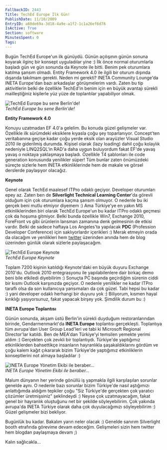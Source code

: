 ```yaml
---
FallbackID: 2443
Title: TechEd Europe İlk Gün!
PublishDate: 11/10/2009
EntryID: a80de69a-3d18-4a9e-a1f2-1c1a26ef6d78
IsActive: True
Section: software
MinutesSpent: 0
Tags: 
---
```

Bugün TechEd Europe'un ilk günüydü. Günün açılışının günün sonuna
koyarak ilginç bir konsept uyguladılar yine :) İlk önce normal
oturumlarla başladı gün ve gün sonunda da Keynote ile bitti. Benim pek
oturumlara katılma şansım olmadı. Entity Framework 4.0 ile ilgili bir
oturum dışında dışarıda takılmam gerekti. Neden mi gerekti? INETA
Community Lounge'da INETA Europe'dan bazı arkadaşlar görüşmelerim vardı.
Zaten bu tip aktivitlerin belki de özellikle TechEd'in benim için en
büyük avantajı sürekli mailleştiğiniz kişilerle yüz yüze de toplantılar
yapabiliyor olmak.

![TechEd Europe bu sene
Berlin'de!](http://cdn.daron.yondem.com/assets/2443/09112009_1.jpg)\
*TechEd Europe bu sene Berlin'de!*

**Entity Framework 4.0**

Konuyu uzatmadan EF 4.0'a gelelim. Bu konuda güzel gelişmeler var.
Özellikle ilk sürümdeki eksiklere kıyasla çoğu şey toparlanıyor.
Concept'ten veritabanına geçişe kadar çoğu yerde eksik olan arayüzler
Visual Studio 2010 ile giderilmiş durumda. Kişisel olarak (lazy loading)
dahil çoğu kolaylık nedeniyle LINQ2SQL'in RAD'a daha uygun buluyordum
fakat EF'de yavaş yavaş o noktaya yaklaşmaya başladı. Özellikle T4
şablonları ile code generation konusunda yenilikler süper! Tüm bunlar
zaten önümüzdeki süreçte sizlerle hem INETA etkinliklerinde hem de
makale ve görsel derslerde paylaşıyor olacağız.

**Keynote**

Genel olarak TechEd maalesef ITPro odaklı geçiyor. Developer oturumları
epey az. Zaten ben de **Silverlight Technical Learning Center**'da
görevli olduğum için çok oturumlara kaçma şansım olmuyor. O nedenle bu
iki gerçek beni mutlu etmiyor diyemem :) Ama Türkiye'ye en yakın MS
etkinliklerinden biri olarak TechEd Europe'un bu kadar ITPro odaklı
geçmesi çok da hoşuma gitmiyor. Belki bunda özellikle Win7, Exchange
2010, ForeFront vs gibi ürünlerin lansman zamanına denk gelmesinin de
etkisi vardır. Belki de sadece haftaya Los Angeles'ta yapılacak **PDC**
(Profession Developer Conference) için saklıyorlardır içerikleri :)
Merak etmeyin orada da olacağım ve yenilikleri hem
[twitter](http://www.twitter.com/daronyondem) üzerinden anında hem de
blog üzerinden günlük olarak sizlerle paylaşacağım.

![TechEd Europe
Keynote](http://cdn.daron.yondem.com/assets/2443/09112009_2.jpg)\
*TechEd Europe Keynote*

Toplam 7200 kişinin katıldığı Keynote'daki en büyük duyuru Exchange
2010'du. Outlook 2010 entegrasyonu ile yapılabilenlere dair birkaç demo
beni bile etkiledi diyebilirim :) Sonuçta PC başında geçirdiğim sürenin
ciddi bir kısmı Outlook karşınızda geçiyor. O nedenle yenilikler ne
kadar ITPro taraflı olsa da son kullanıcıya yansımaları da çok güzel.
Tabi hepsi bu kadar :) yani developer odaklı herhangi bir duyuru yok :)
Biliyorum, kısmen hayal kırıklığı yaşıyorsunuz, fakat yapacak birşey
yok. Şimdilik durum bu :)

**INETA Europe Toplantısı**

Günün sonunda, akşam üstü Berlin'in sürekli duyduğum restoranlarından
birinde, Gendarmenmarkt'da **INETA Europe** toplantısı gerçekleşti.
Toplantıya tüm avrupa'dan User Group Lead'leri ve tabi ki Microsoft
Regional Director'lar katıldı. Ben de MEA'dan Türkiye'yi temsilen
yemekte yerimi aldım :) Gerçekten çok zevkli bir toplantıydı. Türkiye'de
yaptığımız etkinliklerden bahsettikçe insanların hayranlıkla
şaşakaldıklarını gördüm ve çoğu kalem kağıt çıkararak bizim Türkiye'de
yaptığımız etkinliklerin konseptlerini not almaya başladılar :)

![INETA Europe Yönetim Ekibi ile
beraber...](http://cdn.daron.yondem.com/assets/2443/09112009_3.jpg)\
*INETA Europe Yönetim Ekibi ile beraber...*

Malum dünyanın her yerinde gönüllü iş yapmakla ilgili karşılaşılan
sorunlar genelde aynı. O nedenle bazı sorunlar bizim Türkiye'de nasıl
aştığımızı anlattığımda aldığım tepkiler çoğu "Siz Türkiye'de gerçekten
çok yaratıcı çözümler üretmişsiniz" şeklindeydi :) Neyse çok
uzatmayacağım, fakat genel bir hayranlık oluştuğunu net bir şekilde
söyleyebilirim. Çok yakında avrupa'da INETA Türkiye olarak daha çok
duyulacağımızı söyleyebilirim :) Güzel gelişmeler bizi bekliyor.

Bugünlük bu kadar. Bakalım yarın neler olacak :) Genelde sanırım
Silverlight booth etrafında görevime devam edeceğim. Gelişmeleri sizin
hem twitter hem blogdan paylaşmaya devam ;)

Kalın sağlıcakla...


